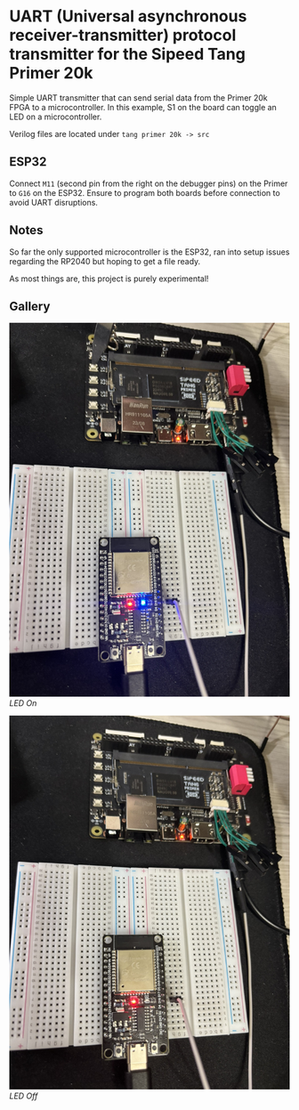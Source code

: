 # UART (Universal asynchronous receiver-transmitter) protocol transmitter for the Sipeed Tang Primer 20k

Simple UART transmitter that can send serial data from the Primer 20k FPGA to a microcontroller. In this example, S1 on the board can toggle an LED on a microcontroller.

Verilog files are located under `tang primer 20k -> src`

## ESP32

Connect `M11` (second pin from the right on the debugger pins) on the Primer to `G16` on the ESP32.
Ensure to program both boards before connection to avoid UART disruptions.

## Notes

So far the only supported microcontroller is the ESP32, ran into setup issues regarding the RP2040 but hoping to get a file ready.

As most things are, this project is purely experimental!

## Gallery

![ESP32 LED On](photos/esp32_on.jpg)
*LED On*

![ESP32 LED Off](photos/esp32_off.jpg)
*LED Off*